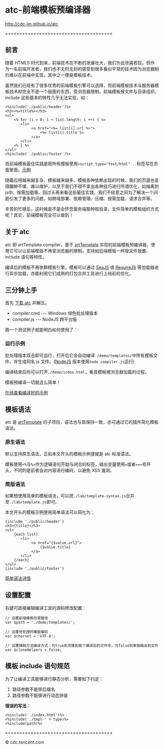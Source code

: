 #	atc-前端模板预编译器

<http://cdc-im.github.io/atc>

======================================

##	前言

随着 HTML5 时代到来，前端技术在不断的发展壮大，我们为此欣喜若狂。但作为一名前端开发者，我们也不无时无刻的感受到很多看似平常的技术因为浏览器制约难以在前端中实现，其中之一便是模板技术。
	
虽然我们已经有了很多优秀的前端模板引擎可以选择，但前端模板技术与服务器模板技术却完全不是一个层面的东西，受浏览器限制，前端模板按文件与目录组织、include 这些基本的特性几乎无法实现，如：

	<%include('./public/header')%>
	<h3><%=title%></h3>
	<ul>
	    <% for (i = 0; i < list.length; i ++) { %>
	       <li>
	        	<a href="<%= list[i].url %>">
	        		<%= list[i].title %>
	        	</a>
	       </li>
	    <% } %>
	</ul>
	<%include('./public/footer')%>
	
而前端模板最佳实践是把所有模板使用``<script type="text/html" ..``标签写在页面里面。[示例](http://aui.github.io/artTemplate/demo/basic.html) 

随着应用越来越复杂、模板越来越多、模板各种依赖出现的时候，我们的页面也变得臃肿不堪、难以维护，以至于我们不得不拿出各种技巧进行所谓优化，如抽离到js中、按需加载等。回过头再来看这些最佳实践，我们不经意之间为了解决一个问题引发了更多的问题，如跨域部署、依赖管理、压缩、按需加载、请求合并等。

辛苦的忙碌后，这时候是不是会怀念服务端那种按目录、文件简单的模板组织方式呢？其实，前端模板完全可以做到！

##	关于 atc

atc 即 artTemplate compiler，基于 [artTemplate](https://github.com/aui/artTemplate) 实现的前端模板预编译器，使用它可以让前端模版不再受浏览器的限制，支持如后端模版一样按文件放置、include 语句等特性。

编译后的模板不再依赖模板引擎，模板可以通过 [SeaJS](http://seajs.org) 或 [RequireJS](http://requirejs.org) 等加载器进行异步加载，亦能利用它们成熟的打包合并工具进行上线前的优化。

##	三分钟上手

首先 [下载 atc](https://github.com/cdc-im/atc/archive/master.zip) 并解压。

*	compiler.cmd --- Windows 绿色批处理版本
*	compiler.js	--- NodeJS 跨平台版

跑一个测试例子就能明白如何使用了：

###	运行示例

批处理版本双击即可运行，打开后它会自动编译``./demo/templates/``中所有模板文件，并生成同名 js 文件。([NodeJS](http://nodejs.org) 版本使用``node compiler.js``运行)

编译结束后你可以打开``./demo/index.html``，看其模板被浏览器加载的过程。

模板预编译一切就这么简单！

[在线查看编译好的示例](http://cdc-im.github.io/atc/demo/)

##	模板语法

atc 是 [artTemplate](https://github.com/aui/artTemplate) 的子项目，语法也与其保持一致，亦可通过它的插件简化模板语法。

###	原生语法

默认支持原生语法，正如本文开头的模板示例便就是 atc 标准语法。

模板使用``<%``与``%>``作为逻辑语句开始与闭合的标签，输出变量使用``=``或者``===``号开头，不同的是前者会对内容进行编码，以避免 XSS 漏洞。

###	简版语法

如果想使用简单的模板语法，可以把``./lab/template-syntax.js``合并至``./lab/template.js``即可。

本文开头的模板示例使用简单语法可以简化为：

	{include './public/header'}
	<h3>{title}</h3>
	<ul>
	    {each list}
	       <li>
	        	<a href="{$value.url}">
	        		{$value.title}
	        	</a>
	       </li>
	    {/each}
	</ul>
	{include './public/footer'}
	
[简单语法详情](http://aui.github.com/artTemplate/extensions/index.html)

##	设置配置

右键可直接编辑编译工具的源码修改配置：

	// 设置前端模板目录路径
	var $path = './demo/templates/';

	// 设置待处理的模版编码
	var $charset = 'UTF-8';

	// 设置辅助方法编译方式：为true则克隆到每个编译后的文件中，为false则单独输出到文件
	var $cloneHelpers = false;
	
	
##	模板 include 语句规范

为了让编译工具能够进行静态分析，需要如下约定：

1.	路径参数不能带后缀名
2.	路径参数不能够进行动态拼装

**错误的写法：**

	<%include('./index.html')%>	
	<%include('./tmpl-' + type)%>
	<%include(path)%>

======================================


© cdc.tencent.com
